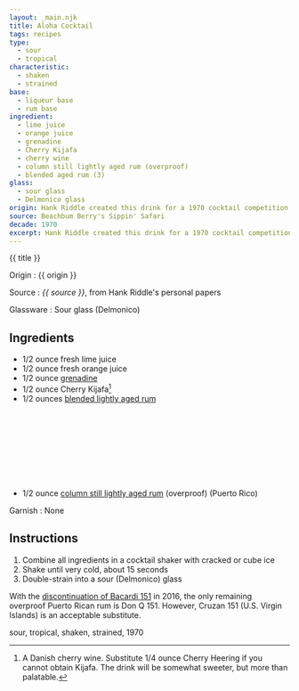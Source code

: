 ```yaml
---
layout: _main.njk
title: Aloha Cocktail
tags: recipes
type:
  - sour
  - tropical
characteristic:
  - shaken
  - strained
base:
  - liqueur base
  - rum base
ingredient:
  - lime juice
  - orange juice
  - grenadine
  - Cherry Kijafa
  - cherry wine
  - column still lightly aged rum (overproof)
  - blended aged rum (3)
glass:
  - sour glass
  - Delmonico glass
origin: Hank Riddle created this drink for a 1970 cocktail competition while he was working as a bartender at the Palm Springs Don the Beachcomber's.
source: Beachbum Berry's Sippin' Safari
decade: 1970
excerpt: Hank Riddle created this drink for a 1970 cocktail competition while he was working as a bartender at the Palm Springs Don the Beachcomber's.
---
```

<!-- markdownlint-disable MD025 -->
{{ title }}
<!-- markdownlint-disable MD025 -->

Origin
  : {{ origin }}

Source
  : <cite><span data-pagefind-filter="Source">{{ source }}</span></cite>, from Hank Riddle's personal papers

Glassware
  : <span data-pagefind-filter="Glassware">Sour glass</span> (<span data-pagefind-filter="Glassware">Delmonico</span>)

## Ingredients

* 1/2 ounce fresh lime juice
* 1/2 ounce fresh orange juice
* 1/2 ounce [grenadine](/mixes/grenadine/)
* 1/2 ounce Cherry Kijafa[^1]
* 1/2 ounces [blended lightly aged rum](/rums/04-rum-blended-lightly-aged/)<icon-l space="1em" class="bigger" label="(2)"><span class="with-icon"><svg class="icon"><use href="/assets/images/icons/circle-2.svg#circle-2"></use></svg></span></icon-l>
* 1/2 ounce [column still lightly aged rum](/rums/07-rum-column-still-lightly-aged/) (overproof) (Puerto Rico)

[^1]: A Danish cherry wine. Substitute 1/4 ounce Cherry Heering if you cannot obtain Kijafa. The drink will be somewhat sweeter, but more than palatable.

Garnish
  : <span data-pagefind-filter="Garnish">None</span>

## Instructions

1. Combine all ingredients in a cocktail shaker with cracked or cube ice
2. Shake until very cold, about 15 seconds
3. Double-strain into a sour (Delmonico) glass

<tiki-callout type="info">

  With the <a href="https://www.bacardi.com/us/en/the-legend-of-bacardi-151-rum/" target="_blank" rel="external noopener">discontinuation of Bacardi 151</a> in 2016, the only remaining overproof Puerto Rican rum is Don Q 151. However, Cruzan 151 (U.S. Virgin Islands) is an acceptable substitute.

</tiki-callout>

<div
  data-cat[0]="Drink"
  data-type[0]="Tropical"
  data-type[1]="Sour"
  data-char[0]="Shaken"
  data-char[1]="Strained"
  data-base[0]="Liqueur"
  data-base[1]="Rum/Cane spirits"
  data-ingredient[0]="Lime juice"
  data-ingredient[1]="Orange juice"
  data-ingredient[2]="Grenadine"
  data-ingredient[3]="Cherry Kijafa"
  data-ingredient[4]="Cherry wine"
  data-ingredient[5]="Cherry Heering"
  data-ingredient[6]="Column still lightly aged rum"
  data-ingredient[7]="Column still lightly aged rum (overproof)"
  data-ingredient[8]="Blended aged rum [3]"
  data-origin[0]="Hank Riddle"
  data-decade[0]="1970"
  data-pagefind-filter="
    Category[data-cat[0]],
    Type[data-type[0]],
    Type[data-type[1]],
    Characteristic[data-char[0]],
    Characteristic[data-char[1]],
    Base[data-base[0]],
    Base[data-base[1]],
    Ingredient[data-ingredient[0]],
    Ingredient[data-ingredient[1]],
    Ingredient[data-ingredient[2]],
    Ingredient[data-ingredient[3]],
    Ingredient[data-ingredient[4]],
    Ingredient[data-ingredient[5]],
    Ingredient[data-ingredient[6]],
    Ingredient[data-ingredient[7]],
    Ingredient[data-ingredient[8]],
    Origin[data-origin[0]],
    Decade[data-decade[0]]
  "
>
</div>

<div class="keywords" aria-hidden>sour, tropical, shaken, strained, 1970</div>
